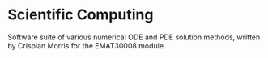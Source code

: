 # Scientific Computing
Software suite of various numerical ODE and PDE solution methods, written by Crispian Morris for the EMAT30008 module.
